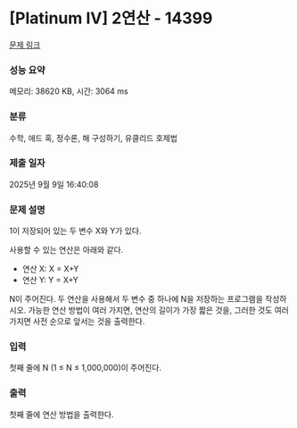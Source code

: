 # [Platinum IV] 2연산 - 14399 

[문제 링크](https://www.acmicpc.net/problem/14399) 

### 성능 요약

메모리: 38620 KB, 시간: 3064 ms

### 분류

수학, 애드 혹, 정수론, 해 구성하기, 유클리드 호제법

### 제출 일자

2025년 9월 9일 16:40:08

### 문제 설명

<p>1이 저장되어 있는 두 변수 X와 Y가 있다.</p>

<p>사용할 수 있는 연산은 아래와 같다.</p>

<ul>
	<li>연산 X: X = X+Y</li>
	<li>연산 Y: Y = X+Y</li>
</ul>

<p>N이 주어진다. 두 연산을 사용해서 두 변수 중 하나에 N을 저장하는 프로그램을 작성하시오. 가능한 연산 방법이 여러 가지면, 연산의 길이가 가장 짧은 것을, 그러한 것도 여러 가지면 사전 순으로 앞서는 것을 출력한다.</p>

### 입력 

 <p>첫째 줄에 N (1 ≤ N ≤ 1,000,000)이 주어진다.</p>

### 출력 

 <p>첫째 줄에 연산 방법을 출력한다.</p>

